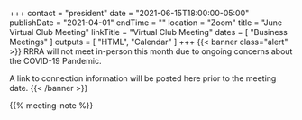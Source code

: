 +++
contact = "president"
date = "2021-06-15T18:00:00-05:00"
publishDate = "2021-04-01"
endTime = ""
location = "Zoom"
title = "June Virtual Club Meeting"
linkTitle = "Virtual Club Meeting"
dates = [ "Business Meetings" ]
outputs = [ "HTML", "Calendar" ]
+++
{{< banner class="alert" >}}
RRRA will not meet in-person this month due to ongoing concerns
about the COVID-19 Pandemic.

A link to connection information will be posted here prior to the meeting date.
{{< /banner >}}

{{% meeting-note %}}
